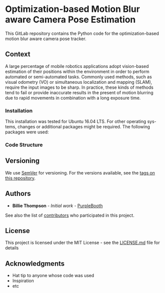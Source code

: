 # Optimization-based Motion Blur aware Camera Pose Estimation

This GitLab repository contains the Python code for the optimization-based
motion blur aware camera pose tracker.

## Context

A large percentage of mobile robotics applications adopt vision-based estimation of their positions within the environment in order to perform automated or semi-automated tasks. Commonly used methods, such as visual odometry (VO) or simultaneous localization and mapping (SLAM), require the input images to be sharp. In practice, these kinds of methods tend to fail or provide inaccurate results in the present of motion blurring due to rapid movements in combination with a long exposure time.


### Installation

This installation was tested for Ubuntu 16.04 LTS. For other operating sys-
tems, changes or additional packages might be required. The following
packages were used:

### Code Structure


## Versioning

We use [SemVer](http://semver.org/) for versioning. For the versions available, see the [tags on this repository](https://github.com/your/project/tags). 

## Authors

* **Billie Thompson** - *Initial work* - [PurpleBooth](https://github.com/PurpleBooth)

See also the list of [contributors](https://github.com/your/project/contributors) who participated in this project.

## License

This project is licensed under the MIT License - see the [LICENSE.md](LICENSE.md) file for details

## Acknowledgments

* Hat tip to anyone whose code was used
* Inspiration
* etc